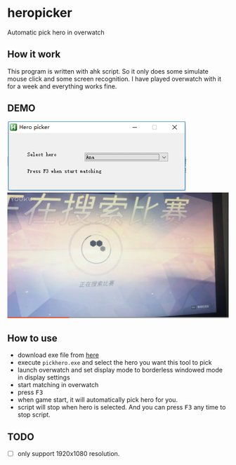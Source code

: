 # heropicker
Automatic pick hero in overwatch

## How it work

This program is written with ahk script. So it only does some simulate mouse click and some screen recognition. I have played overwatch with it for a week and everything works fine.

## DEMO
![](./msc/gui.png)
[![](./msc/video.png)](http://player.youku.com/player.php/sid/XMjUwODI2Mzc5Mg==/v.swf)

## How to use 

- download exe file from [here](https://github.com/ufo22940268/heropicker/releases)
- execute `pickhero.exe` and select the hero you want this tool to pick
- launch overwatch and set display mode to borderless windowed mode in display settings
- start matching in overwatch
- press <kbd>F3</kbd>
- when game start, it will automatically pick hero for you.
- script will stop when hero is selected. And you can press <kbd>F3</kbd> any time to stop script.

## TODO

- [ ] only support 1920x1080 resolution.


